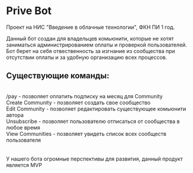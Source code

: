 # Prive Bot
Проект на НИС "Введение в облачные технологии", ФКН ПИ 1 год.

Данный бот создан для владельцев комьюнити, которые не хотят заниматься администрированием оплаты и проверкой пользователей.
Бот берет на себя отвественность за изгнание из сообщества при отсутствии оплаты и за удобную организацию всех процессов.

<h2>Существующие команды:</h2>
<br>
/pay <Community_name> - позволяет оплатить подписку на месяц для Community<br>
Create Community - позволяет создать свое сообщество<br>
Edit Community - позволяет редактировать существующее комьюнити автора<br>
Unsubscribe - позволяет пользователю отписаться от сообщества в любое время<br>
View Communities - позволяет увидеть список всех сообществ пользователя<br>
<br><br>
У нашего бота огромные перспективы для развития, данный продукт является MVP
